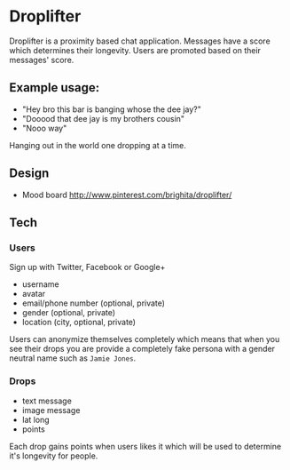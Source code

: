 # Droplifter

Droplifter is a proximity based chat application.
Messages have a score which determines their longevity.
Users are promoted based on their messages' score.

## Example usage:

- "Hey bro this bar is banging whose the dee jay?"
- "Dooood that dee jay is my brothers cousin"
- "Nooo way"

Hanging out in the world one dropping at a time.

## Design

- Mood board http://www.pinterest.com/brighita/droplifter/

## Tech

### Users

Sign up with Twitter, Facebook or Google+

- username
- avatar
- email/phone number (optional, private)
- gender (optional, private)
- location (city, optional, private)

Users can anonymize themselves completely which means that when you see
their drops you are provide a completely fake persona with a gender neutral
name such as `Jamie Jones`.

### Drops

- text message
- image message
- lat long
- points

Each drop gains points when users likes it which will be used to determine
it's longevity for people.
